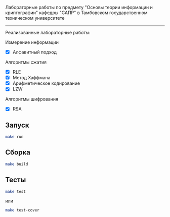  Лабораторные работы по предмету "Основы теории информации и криптографии" кафедры "САПР" в Тамбовском государственном техническом университете

 ---
 Реализованные лабораторные работы:

 Измерение информации

- [x] Алфавитный подход

Алгоритмы сжатия

- [x] RLE
- [x] Метод Хаффмана
- [x] Арифметическое кодирование
- [x] LZW

Алгоритмы шифрования

- [x] RSA

## Запуск

```bash
make run
```

## Сборка

```bash
make build
```

## Тесты

```bash
make test
```

или

```bash
make test-cover
```
